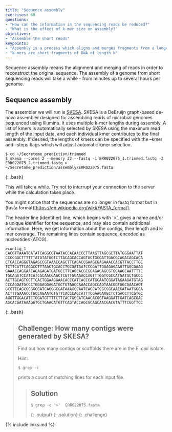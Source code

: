 ```yaml
---
title: "Sequence assembly"
exercises: 60
questions:
- "How can the information in the sequencing reads be reduced?"
- "What is the effect of k-mer size on assembly?"
objectives:
- "Assemble the short reads"
keypoints:
- "Assembly is a process which aligns and merges fragments from a longer DNA sequence in order to reconstruct the original sequence."
- "k-mers are short fragments of DNA of length k"
---
```


Sequence assembly means the alignment and merging of reads in order to reconstruct the original sequence. The assembly of a genome from short sequencing reads will take a while - from minutes up to several hours per genome. 

## Sequence assembly

The assembler we will run is [SKESA](https://github.com/ncbi/SKESA). SKESA is a DeBruijn graph-based de-novo assembler designed for assembling reads of microbial genomes sequenced using Illumina. It uses multiple k-mer lengths during assembly. A list of kmers is automatically selected by SKESA using the maximum read length of the input data, and each individual kmer contributes to the final assembly. If desired, the lengths of kmers can be specified with the –kmer and –steps flags which will adjust automatic kmer selection.


~~~
$ cd ~/Secretome_prediction/trimmed
$ skesa --cores 2 --memory 32 --fastq -1 ERR022075_1.trimmed.fastq -2 ERR022075_2.trimmed.fastq > ~/Secretome_prediction/assembly/ERR022075.fasta
~~~
{: .bash}

This will take a while. Try not to interrupt your connection to the server while the calculation takes place.

You might notice that the sequences are no longer in fastq format but in (fasta format)[https://en.wikipedia.org/wiki/FASTA_format].

The header line (identifier) line, which begins with '>', gives a name and/or a unique identifier for the sequence, and may also contain additional information. Here, we get information about the contigs, their length and k-mer coverage. The remaining lines contain sequence, encoded as nucleotides (ATCG). 

~~~
>contig_1
CACGTTAAATCATATCAGGCGTAATACCACAACCCTTAAGTTAGCGCTTATGGGAATTAT
CCCCGGCTTTTTTATGTATGGTCTTACAGCACCAGTGCTGCGATTGACGCAGACAGCACA
CTCACCAGGGTAGAGCCGTAAACCAGCTTCAGACCGAAGCGAGAAACCACGTTACCTTGC
TCTTCATTCAGGCCTTTAACTGCACCTGCGATAATCCCGATTGAAGAGAAGTTAGCGAAG
GAAACCAGGAACACAGAGATGATGCCTTCAGCACGCGGAGAGAGCGTGGAAGCAATTTTC
TGCAGATCCATCATCGCAACGAACTCGTTGGAAACCAGTTTGGTCGCCATGATACTGCCC
ACTTGCAGTGCTTCACTGGAAGGAACACCCATCACCCATGCAATCGGATAGAAGATGTAG
CCCAGGATGCCCTGGAAGGAGATGCTGTAGCCAAACCAGCCAGTAACGGTGGCAAACAGT
GCGTTCAGCGCGGCGATCAGGGCGATAAAGCCAATCAGCATCGCGGCAACGATAATGGCA
ACTTTGAAACCTGCCAGAATGTATTCACCCAGCATTTCGAAGAAGCTCTGACCTTCGTGC
AGGTTGGACATCTGGATGTTTTCTTCACTGGCATCAACACGGTAAGGATTGATCAGCGAC
AGCACGATAAAGGTGCTGAACATGTTCAGTACCAGCGCAGCAACGACGTATTTCGGTTCC
~~~
{: .bash}


> ## Challenge: How many contigs were generated by SKESA?
>
> Find out how many contigs or scaffolds there are in the *E. coli* isolate. 
>
> Hint:
> ~~~
> $ grep -c
> ~~~
> prints a count of matching lines for each input file.
> 
> > ## Solution
> >
> > 
> > ~~~
> > $ grep -c '>'  ERR022075.fasta
> > 
> > ~~~
> > {: .output}
> {: .solution}
{: .challenge}



{% include links.md %}
